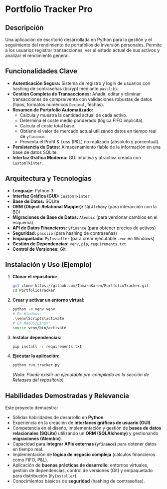 # Portfolio Tracker Pro

## Descripción

Una aplicación de escritorio desarrollada en Python para la gestión y el seguimiento del rendimiento de portafolios de inversión personales. Permite a los usuarios registrar transacciones, ver el estado actual de sus activos y analizar el rendimiento general.

## Funcionalidades Clave

*   **Autenticación Segura:** Sistema de registro y login de usuarios con hashing de contraseñas (bcrypt mediante `passlib`).
*   **Gestión Completa de Transacciones:** Añadir, editar y eliminar transacciones de compra/venta con validaciones robustas de datos (tipos, formatos numéricos `Decimal`, fechas).
*   **Resumen de Portafolio Automatizado:**
    *   Calcula y muestra la cantidad actual de cada activo.
    *   Determina el coste medio ponderado (lógica FIFO implícita).
    *   Calcula el coste total base.
    *   Obtiene el valor de mercado actual utilizando datos en tiempo real de `yfinance`.
    *   Presenta el Profit & Loss (P&L) no realizado (absoluto y porcentual).
*   **Persistencia de Datos:** Almacenamiento fiable de la información en una base de datos SQLite.
*   **Interfaz Gráfica Moderna:** GUI intuitiva y atractiva creada con `CustomTkinter`.

## Arquitectura y Tecnologías

*   **Lenguaje:** Python 3
*   **Interfaz Gráfica (GUI):** `CustomTkinter`
*   **Base de Datos:** SQLite
*   **ORM (Object-Relational Mapper):** `SQLAlchemy` (para interacción con la BD)
*   **Migraciones de Base de Datos:** `Alembic` (para versionar cambios en el esquema)
*   **API de Datos Financieros:** `yfinance` (para obtener precios de activos)
*   **Seguridad:** `passlib` (para hashing de contraseñas)
*   **Empaquetado:** `PyInstaller` (para crear ejecutable `.exe` en Windows)
*   **Gestión de Dependencias:** `venv`, `pip`, `requirements.txt`
*   **Control de Versiones:** Git

## Instalación y Uso (Ejemplo)

1.  **Clonar el repositorio:**
    ```bash
    git clone https://github.com/TamaraKaren/PortfolioTracker.git
    cd PortfolioTracker
    ```
2.  **Crear y activar un entorno virtual:**
    ```bash
    python -m venv venv
    # En Windows:
    .\venv\Scripts\activate
    # En macOS/Linux:
    source venv/bin/activate
    ```
3.  **Instalar dependencias:**
    ```bash
    pip install -r requirements.txt
    ```
4.  **Ejecutar la aplicación:**
    ```bash
    python run_tracker.py
    ```
    *(Nota: Puede existir un ejecutable pre-compilado en la sección de Releases del repositorio)*

## Habilidades Demostradas y Relevancia

Este proyecto demuestra:

*   Sólidas habilidades de desarrollo en **Python**.
*   Experiencia en la creación de **interfaces gráficas de usuario (GUI)**.
*   Competencia en el diseño, implementación y gestión de **bases de datos relacionales (SQLite)** utilizando un **ORM (SQLAlchemy)** y gestionando **migraciones (Alembic)**.
*   Capacidad para **integrar APIs externas (`yfinance`)** para obtener datos en tiempo real.
*   Implementación de **lógica de negocio compleja** (cálculos financieros como FIFO, P&L).
*   Aplicación de **buenas prácticas de desarrollo**: entornos virtuales, gestión de dependencias, control de versiones (Git) y empaquetado para distribución (`PyInstaller`).
*   Conocimientos básicos de **seguridad** (hashing de contraseñas).
